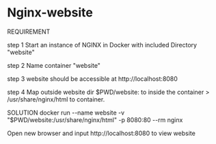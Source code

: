 # Nginx-website

REQUIREMENT 

step 1
Start an instance of NGINX in Docker with included Directory "website"

step 2 
Name container "website"

step 3 
website should be accessible at http://localhost:8080

step 4 
Map outside website dir $PWD/website: to inside the container > /usr/share/nginx/html to container.

SOLUTION
 docker run --name website -v "$PWD/website:/usr/share/nginx/html" -p 8080:80 --rm nginx

 Open new browser and input http://localhost:8080 to view website 
